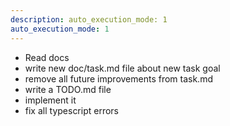 ```yaml
---
description: auto_execution_mode: 1
auto_execution_mode: 1
---
```


- Read docs 
- write new doc/task.md file about new task goal
- remove all future improvements from task.md
- write a TODO.md file
- implement it
- fix all typescript errors